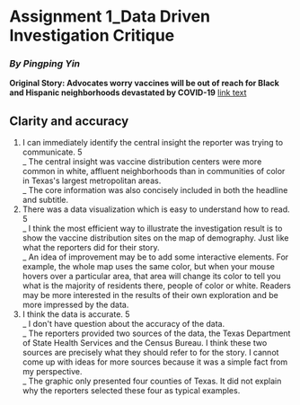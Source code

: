 # Assignment 1_Data Driven Investigation Critique
### *By Pingping Yin* 
**Original Story: Advocates worry vaccines will be out of reach for Black and Hispanic neighborhoods devastated by COVID-19**  [link text](https://www.texastribune.org/2021/01/09/texas-coronavirus-vaccine-racial-inequality/)
## Clarity and accuracy 
1. I can immediately identify the central insight the reporter was trying to communicate.  5  
   _ The central insight was vaccine distribution centers were more common in white, affluent neighborhoods than in communities of color in Texas's largest metropolitan areas.  
  _ The core information was also concisely included in both the headline and subtitle.  
2. There was a data visualization which is easy to understand how to read. 5  
   _ I think the most efficient way to illustrate the investigation result is to show the vaccine distribution sites on the map of demography. Just like what the reporters did for their story.  
   _ An idea of improvement may be to add some interactive elements. For example, the whole map uses the same color, but when your mouse hovers over a particular area, that area will change its color to tell you what is the majority of residents there, people of color or white. Readers may be more interested in the results of their own exploration and be more impressed by the data.
3. I think the data is accurate. 5  
   _ I don't have question about the accuracy of the data.  
   _ The reporters provided two sources of the data, the Texas Department of State Health Services and the Census Bureau. I think these two sources are precisely what they should refer to for the story. I cannot come up with ideas for more sources because it was a simple fact from my perspective.  
   _ The graphic only presented four counties of Texas. It did not explain why the reporters selected these four as typical examples. 

